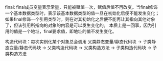 final:
final成员变量表示常量，只能被赋值一次，赋值后值不再改变。当final修饰一个基本数据类型时，表示该基本数据类型的值一旦在初始化后便不能发生变化；
如果final修饰一个引用类型时，则在对其初始化之后便不能再让其指向其他对象了，但该引用所指向的对象的内容是可以发生变化的。
本质上是一回事，因为引用的值是一个地址，final要求值，即地址的值不发生变化。

构造代码块：每次实例化某个对象总会调用
父类静态变量/静态代码块 -> 子类静态变量/静态代码块 -> 父类构造代码块 -> 父类构造方法 -> 子类构造代码块 -> 子类构造方法
